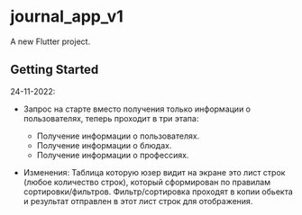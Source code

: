 # journal_app_v1

A new Flutter project.

## Getting Started
24-11-2022:
 - Запрос на старте вместо получения только информации о пользователях, теперь проходит в три этапа:
    * Получение информации о пользователях.
    * Получение информации о блюдах.
    * Получение информации о профессиях.

- Изменения: Таблица которую юзер видит на экране это лист строк (любое количество строк), который сформирован по правилам сортировки/фильтров. 
    Фильтр/сортировка проходят в копии обьекта и результат отправлен в этот лист строк для отображения.